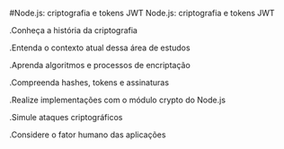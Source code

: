 #Node.js: criptografia e tokens JWT Node.js: criptografia e tokens JWT

.Conheça a história da criptografia 

.Entenda o contexto atual dessa área de estudos 

.Aprenda algoritmos e processos de encriptação 

.Compreenda hashes, tokens e assinaturas 

.Realize implementações com o módulo crypto do Node.js 

.Simule ataques criptográficos 

.Considere o fator humano das aplicações
